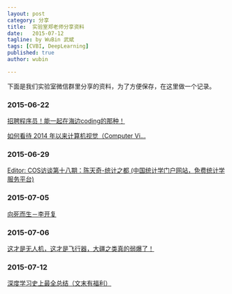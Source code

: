 ```yaml
---
layout: post
category: 分享
title:  实验室郑老师分享资料
date:   2015-07-12
tagline: by WuBin 武斌
tags: [CVBI, DeepLearning]
published: true
author: wubin

---
```

下面是我们实验室微信群里分享的资料，为了方便保存，在这里做一个记录。

<!--more-->

### 2015-06-22

[招聘程序员！能一起在海边coding的那种！](http://mp.weixin.qq.com/s?sn=00f0ca6e73bd1e7ce6dd57bb2700f8c7&mid=213363095&idx=1&scene=5&plg_auth=1&__biz=MzAxODA0MDcwNg%3D%3D#rd&appinstall=1)

[如何看待 2014 年以来计算机视觉（Computer Vi...](http://www.zhihu.com/question/31430100/answer/52065846)

### 2015-06-29

[Editor: COS访谈第十八期：陈天奇-统计之都 (中国统计学门户网站，免费统计学服务平台)](http://cos.name/2015/06/interview-of-tianqi/)

### 2015-07-05

[向死而生－李开复](http://mp.weixin.qq.com/s?__biz=MjM5NzMyODA2MQ==&mid=211448006&idx=1&sn=e14100002b4d852295db7c4232c07889&scene=5#rd)

### 2015-07-06

[这才是无人机，这才是飞行器，大疆之类真的弱爆了！](http://mp.weixin.qq.com/s?__biz=MzA5NjI2OTM4NA==&mid=207822154&idx=1&sn=642d95687fa7ce961be205ad1e6d01f1&scene=1#rd)

### 2015-07-12

[深度学习史上最全总结（文末有福利）](http://mp.weixin.qq.com/s?__biz=MzA5Njc1NjMzMw==&mid=206472535&idx=1&sn=61650b3d845d708ca776ce4c735311b1&scene=1#rd)

